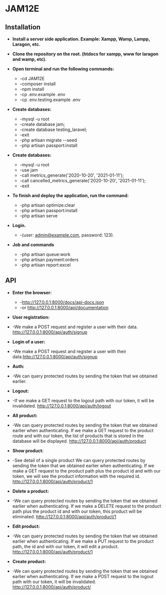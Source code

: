 # JAM12E

## Installation
- **Install a server side application. Example: Xampp, Wamp, Lampp, Laragon, etc.**
- **Clone the repository on the root. (htdocs for xampp, www for laragon and wamp, etc).**
- **Open terminal and run the following commands:**
     * -cd JAM12E
     * -composer install
     * -npm install
     * -cp .env.example .env
     * -cp .env.testing.example .env
 - **Create databases:**
     * -mysql -u root
     * -create database jam;
     * -create database testing_laravel;
     * -exit
     * -php artisan migrate --seed
     * -php artisan passport:install
 - **Create databases:**
     * -mysql -u root
     * -use jam
     * -call metrics_generate('2020-10-20', '2021-01-11');
     * -call cancelled_metrics_generate('2020-10-20', '2021-01-11');
     * -exit
- **To finish and deploy the application, run the command:**
   * -php artisan optimize:clear
   * -php artisan passport:install
   * -php artisan serve
- **Login.**
    * -(user: admin@example.com, password: 123).
   
- **Job and commands**
   * -php artisan queue:work
   * -php artisan payment:orders
   * -php artisan report:excel
    
## API
 - **Enter the browser:**
   * -http://127.0.0.1:8000/docs/api-docs.json
   * -or http://127.0.0.1:8000/api/documentation
   
 - **User registration:**
 * -We make a POST request and register a user with their data.
   http://127.0.0.1:8000/api/auth/signup
   
- **Login of a user:**
* -We make a POST request and register a user with their data.http://127.0.0.1:8000/api/auth/signup

- **Auth:**
* -We can query protected routes by sending the token that we obtained earlier.
    
- **Logout:**
* -If we make a GET request to the logout path with our token, it will be invalidated.
http://127.0.0.1:8000/api/auth/logout
     
- **All product:**
 * -We can query protected routes by sending the token that we obtained earlier when authenticating.
If we make a GET request to the product route and with our token, the list of products that is stored in the database will be displayed.
http://127.0.0.1:8000/api/auth/product

- **Show product:**
* -See detail of a single product
We can query protected routes by sending the token that we obtained earlier when authenticating.
If we make a GET request to the product path plus the product id and with our token, we will see the product information with the required id.
http://127.0.0.1:8000/api/auth/product/1
   
- **Delete a product:**
* -We can query protected routes by sending the token that we obtained earlier when authenticating.
  If we make a DELETE request to the product path plus the product id and with our token, this product will be eliminated.
  http://127.0.0.1:8000/api/auth/product/1
      
- **Edit product:**
* -We can query protected routes by sending the token that we obtained earlier when authenticating.
    If we make a PUT request to the product path, the id and with our token, it will edit a product.
    http://127.0.0.1:8000/api/auth/product/1
- **Create product:**
* -We can query protected routes by sending the token that we obtained earlier when authenticating.
   If we make a POST request to the logout path with our token, it will be invalidated.
   http://127.0.0.1:8000/api/auth/product/

